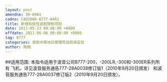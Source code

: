 ```yaml
---
layout: post
amendno: 39-6961
cadno: CAD2008-B777-04R1
title: 新增系统性适航限制项目
date: 2011-05-23 00:00:00 +0800
effdate: 2011-06-06 00:00:00 +0800
tag: B777
categories: 民航中南地区管理局适航审定处
author: 陶娟
---
```


##适用范围:
本指令适用于波音公司B777-200，-200LR,-300和-300ER系列所有
飞机，详见波音服务通告777-28A0038修订版1（2010年9月20日颁发）
和波音服务通告777-28A0037修订版2（2010年9月20日颁发）。

